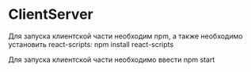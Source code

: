 # ClientServer

Для запуска клиентской части необходим npm, а также необходимо установить react-scripts:
npm install react-scripts

Для запуска клиентской части необходимо ввести npm start
